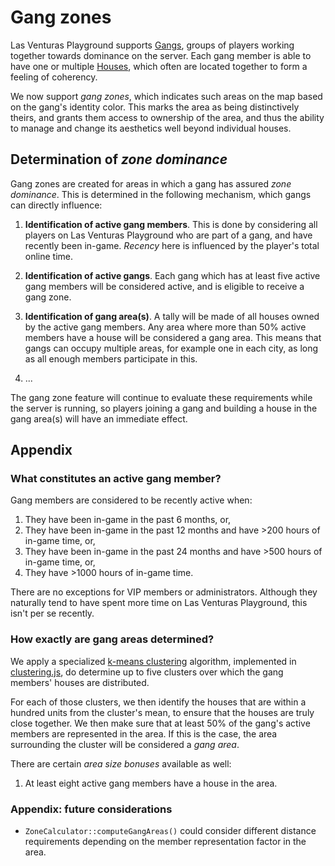 # Gang zones
Las Venturas Playground supports [Gangs](../gangs/), groups of players working together towards
dominance on the server. Each gang member is able to have one or multiple [Houses](../houses/),
which often are located together to form a feeling of coherency.

We now support _gang zones_, which indicates such areas on the map based on the gang's identity
color. This marks the area as being distinctively theirs, and grants them access to ownership of
the area, and thus the ability to manage and change its aesthetics well beyond individual houses.

## Determination of _zone dominance_
Gang zones are created for areas in which a gang has assured _zone dominance_. This is determined
in the following mechanism, which gangs can directly influence:

  1. **Identification of active gang members**. This is done by considering all players on Las
     Venturas Playground who are part of a gang, and have recently been in-game. _Recency_ here
     is influenced by the player's total online time.

  1. **Identification of active gangs**. Each gang which has at least five active gang members
     will be considered active, and is eligible to receive a gang zone.

  1. **Identification of gang area(s)**. A tally will be made of all houses owned by the active
     gang members. Any area where more than 50% active members have a house will be considered
     a gang area. This means that gangs can occupy multiple areas, for example one in each city,
     as long as all enough members participate in this.

  1. ...

The gang zone feature will continue to evaluate these requirements while the server is running,
so players joining a gang and building a house in the gang area(s) will have an immediate effect.

## Appendix

### What constitutes an active gang member?
Gang members are considered to be recently active when:

  1. They have been in-game in the past 6 months, or,
  1. They have been in-game in the past 12 months and have >200 hours of in-game time, or,
  1. They have been in-game in the past 24 months and have >500 hours of in-game time, or,
  1. They have >1000 hours of in-game time.

There are no exceptions for VIP members or administrators. Although they naturally tend to have
spent more time on Las Venturas Playground, this isn't per se recently.

### How exactly are gang areas determined?
We apply a specialized [k-means clustering](https://en.wikipedia.org/wiki/K-means_clustering)
algorithm, implemented in [clustering.js](clustering.js), do determine up to five clusters over
which the gang members' houses are distributed.

For each of those clusters, we then identify the houses that are within a hundred units from
the cluster's mean, to ensure that the houses are truly close together. We then make sure that at
least 50% of the gang's active members are represented in the area. If this is the case, the area
surrounding the cluster will be considered a _gang area_.

There are certain _area size bonuses_ available as well:

  1. At least eight active gang members have a house in the area.

### Appendix: future considerations

  * `ZoneCalculator::computeGangAreas()` could consider different distance requirements depending on
    the member representation factor in the area.
